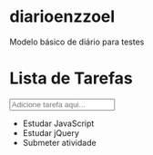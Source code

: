 # diarioenzzoel
Modelo básico de diário para testes
<!DOCTYPE html>
<html>
	<head>
		<meta charset="utf-8" />
    <meta name="viewport" content="width=device-width" />
    <script src="https://code.jquery.com/jquery-3.5.1.min.js"></script>
		<link rel="stylesheet" href="styles.css">
		<link rel="stylesheet" href="https://maxcdn.bootstrapcdn.com/font-awesome/4.6.1/css/font-awesome.min.css" />
		<title>LISTA DE TAREFAS</title>
	</head>
	<body>
		<div id="container">
			<h1 class="todo-header">Lista de Tarefas</h1>
			<input id="addToDo" type="text" placeholder="Adicione tarefa aqui..." />
			<ul>
				<li>
					<span><i class="fa fa-trash"></i></span> Estudar JavaScript
				</li>
				<li>
					<span><i class="fa fa-trash"></i></span> Estudar jQuery
				</li>
				<li>
					<span><i class="fa fa-trash"></i></span> Submeter atividade
				</li>
			</ul>
		</div>
    <script src="script.js"></script>
	</body>
</html>
